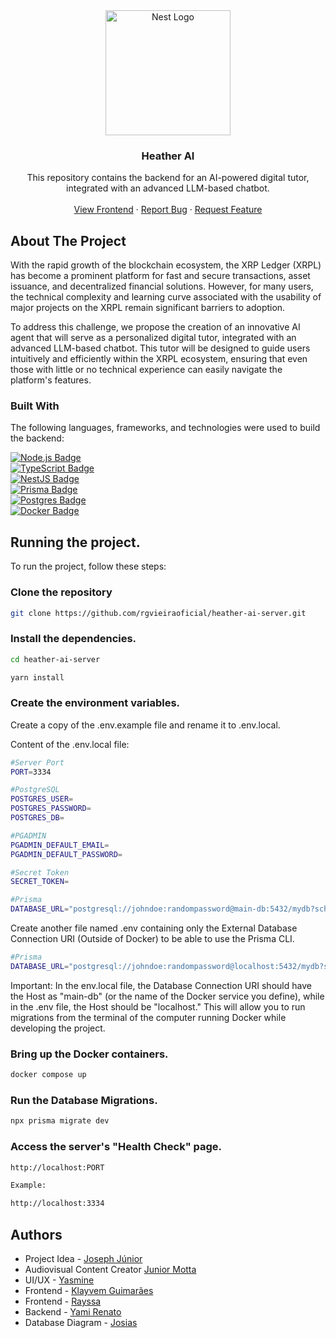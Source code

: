 <!-- PROJECT LOGO -->
<div>
  <div align="center">
    <a href="https://github.com/othneildrew/Best-README-Template">
      <img src="https://nestjs.com/img/logo-small.svg" width="200" alt="Nest Logo" />
    </a>
  </div>

  <h3 align="center">Heather AI</h3>

  <p align="center">
    This repository contains the backend for an AI-powered digital tutor, integrated with an advanced LLM-based chatbot.
 <br />
    <br />
      <a href="https://github.com">View Frontend</a>
      ·
      <a href="https://github.com">Report Bug</a>
      ·
      <a href="https://github.com">Request Feature</a>
  </p>
</div>

<!-- ABOUT THE PROJECT -->
## About The Project

With the rapid growth of the blockchain ecosystem, the XRP Ledger (XRPL) has become a prominent platform for fast and secure transactions, asset issuance, and decentralized financial solutions. However, for many users, the technical complexity and learning curve associated with the usability of major projects on the XRPL remain significant barriers to adoption.

To address this challenge, we propose the creation of an innovative AI agent that will serve as a personalized digital tutor, integrated with an advanced LLM-based chatbot. This tutor will be designed to guide users intuitively and efficiently within the XRPL ecosystem, ensuring that even those with little or no technical experience can easily navigate the platform's features.

### Built With

The following languages, frameworks, and technologies were used to build the backend:

[![Node.js Badge](https://img.shields.io/badge/Node.js-43853D?style=for-the-badge&logo=node.js&logoColor=white)](https://nodejs.org)
<br/>
[![TypeScript Badge](https://img.shields.io/badge/TypeScript-007ACC?style=for-the-badge&logo=typescript&logoColor=white)](https://www.typescriptlang.org)
<br/>
[![NestJS Badge](https://img.shields.io/badge/nestjs-%23E0234E.svg?style=for-the-badge&logo=nestjs&logoColor=white)](https://nestjs.com)
<br/>
[![Prisma Badge](https://img.shields.io/badge/Prisma-3982CE?style=for-the-badge&logo=Prisma&logoColor=white)](https://www.prisma.io)
<br/>
[![Postgres Badge](https://img.shields.io/badge/postgres-%23316192.svg?style=for-the-badge&logo=postgresql&logoColor=white)](https://www.postgresql.org)
<br/>
[![Docker Badge](https://img.shields.io/badge/docker-%230db7ed.svg?style=for-the-badge&logo=docker&logoColor=white)](https://www.docker.com)

## Running the project.

To run the project, follow these steps:

### Clone the repository

```bash
git clone https://github.com/rgvieiraoficial/heather-ai-server.git
```

### Install the dependencies.

```bash
cd heather-ai-server

yarn install
```

### Create the environment variables.

Create a copy of the .env.example file and rename it to .env.local.

Content of the .env.local file:

```bash
#Server Port
PORT=3334

#PostgreSQL
POSTGRES_USER=
POSTGRES_PASSWORD=
POSTGRES_DB=

#PGADMIN
PGADMIN_DEFAULT_EMAIL=
PGADMIN_DEFAULT_PASSWORD=

#Secret Token
SECRET_TOKEN=

#Prisma
DATABASE_URL="postgresql://johndoe:randompassword@main-db:5432/mydb?schema=public"
```

Create another file named .env containing only the External Database Connection URI (Outside of Docker) to be able to use the Prisma CLI.

```bash
#Prisma
DATABASE_URL="postgresql://johndoe:randompassword@localhost:5432/mydb?schema=public"
```
Important: In the env.local file, the Database Connection URI should have the Host as "main-db" (or the name of the Docker service you define), while in the .env file, the Host should be "localhost." This will allow you to run migrations from the terminal of the computer running Docker while developing the project.

### Bring up the Docker containers.

```bash
docker compose up
```

### Run the Database Migrations.

```bash
npx prisma migrate dev
```

### Access the server's "Health Check" page.

```bash
http://localhost:PORT

Example:

http://localhost:3334
```

## Authors

- Project Idea - [Joseph Júnior](https://www.linkedin.com/in/j%C3%BAnior-ferreira-b23427250)
- Audiovisual Content Creator [Junior Motta](https://www.linkedin.com/in/junior-motta-439b9a269)
- UI/UX - [Yasmine](https://www.linkedin.com/in/yasminecoutinho)
- Frontend - [Klayvem Guimarães](https://github.com/KlayvemGuimaraes)
- Frontend - [Rayssa](https://github.com)
- Backend - [Yami Renato](https://github.com/rgvieiraoficial)
- Database Diagram - [Josias](https://github.com/josiasdev)
